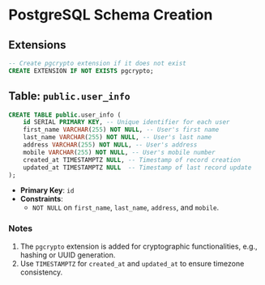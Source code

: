 # PostgreSQL Schema Creation

## Extensions
```sql
-- Create pgcrypto extension if it does not exist
CREATE EXTENSION IF NOT EXISTS pgcrypto;
```

## Table: `public.user_info`
```sql
CREATE TABLE public.user_info (
    id SERIAL PRIMARY KEY, -- Unique identifier for each user
    first_name VARCHAR(255) NOT NULL, -- User's first name
    last_name VARCHAR(255) NOT NULL, -- User's last name
    address VARCHAR(255) NOT NULL, -- User's address
    mobile VARCHAR(255) NOT NULL, -- User's mobile number
    created_at TIMESTAMPTZ NULL, -- Timestamp of record creation
    updated_at TIMESTAMPTZ NULL  -- Timestamp of last record update
);
```
- **Primary Key**: `id`
- **Constraints**:
  - `NOT NULL` on `first_name`, `last_name`, `address`, and `mobile`.

### Notes
1. The `pgcrypto` extension is added for cryptographic functionalities, e.g., hashing or UUID generation.
2. Use `TIMESTAMPTZ` for `created_at` and `updated_at` to ensure timezone consistency.
